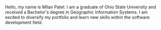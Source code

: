 Hello, my name is Milan Patel. I am a graduate of Ohio State University and received a
Bachelor's degree in Geographic Information Systems. I am excited to diversify my portfolio
and learn new skills within the software development field.
